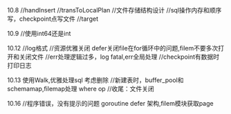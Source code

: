 10.8
//handInsert
//transToLocalPlan
//文件存储结构设计
//sql操作内存和顺序写，checkpoint点写文件
//target

10.9
//使用int64还是int

10.12
//log格式
//资源优雅关闭 defer关闭file在for循环中的问题,filem不要多次打开和关闭文件
//err处理逻辑过多，log fatal,err全局处理
//checkpoint有数据时打印日志

10.13
使用Walk,优雅处理sql
考虑删除
//新建表时，buffer_pool和schemamap,filemap处理
where op
//收尾：文件关闭

10.16
//程序错误，没有提示的问题 goroutine defer
架构,filem模块获取page

